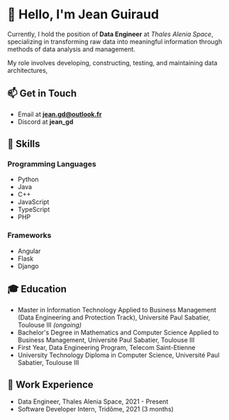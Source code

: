 
# 👋 Hello, I'm Jean Guiraud 

Currently, I hold the position of **Data Engineer** at _Thales Alenia Space_, specializing in transforming raw data into meaningful information through methods of data analysis and management. 

My role involves developing, constructing, testing, and maintaining data architectures, 

## 📫 Get in Touch
- Email at **jean.gd@outlook.fr**
- Discord at **jean_gd**

## 🧰 Skills
### Programming Languages
- Python
- Java
- C++
- JavaScript
- TypeScript
- PHP

### Frameworks
- Angular
- Flask
- Django

## 🎓 Education
- Master in Information Technology Applied to Business Management (Data Engineering and Protection Track), Université Paul Sabatier, Toulouse III _(ongoing)_
- Bachelor's Degree in Mathematics and Computer Science Applied to Business Management, Université Paul Sabatier, Toulouse III
- First Year, Data Engineering Program, Telecom Saint-Etienne
- University Technology Diploma in Computer Science, Université Paul Sabatier, Toulouse III

## 💼 Work Experience
- Data Engineer, Thales Alenia Space, 2021 - Present
- Software Developer Intern, Tridôme, 2021 (3 months)

